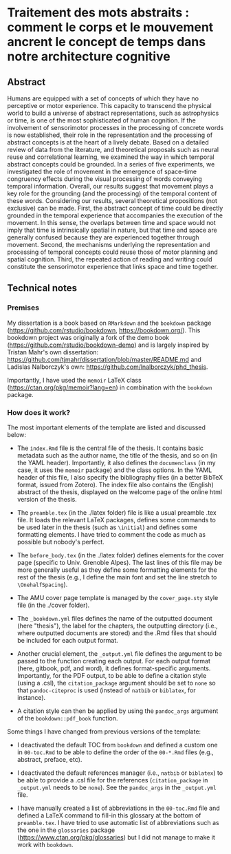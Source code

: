 # Traitement des mots abstraits : comment le corps et le mouvement ancrent le concept de temps dans notre architecture cognitive


## Abstract

Humans are equipped with a set of concepts of which they have no perceptive or motor experience. This capacity to transcend the physical world to build a universe of abstract representations, such as astrophysics or time, is one of the most sophisticated of human cognition. If the involvement of sensorimotor processes in the processing of concrete words is now established, their role in the representation and the processing of abstract concepts is at the heart of a lively debate. Based on a detailed review of data from the literature, and theoretical proposals such as neural reuse and correlational learning, we examined the way in which temporal abstract concepts could be grounded. In a series of five experiments, we investigated the role of movement in the emergence of space-time congruency effects during the visual processing of words conveying temporal information. Overall, our results suggest that movement plays a key role for the grounding (and the processing) of the temporal content of these words. Considering our results, several theoretical propositions (not exclusive) can be made. First, the abstract concept of time could be directly grounded in the temporal experience that accompanies the execution of the movement. In this sense, the overlaps between time and space would not imply that time is intrinsically spatial in nature, but that time and space are generally confused because they are experienced together through movement. Second, the mechanisms underlying the representation and processing of temporal concepts could reuse those of motor planning and spatial cognition. Third, the repeated action of reading and writing could constitute the sensorimotor experience that links space and time together.

## Technical notes

### Premises

My dissertation is a book based on `RMarkdown` and the `bookdown` package
(<https://github.com/rstudio/bookdown>, <https://bookdown.org/>). This bookdown project was originally a fork of the demo book
(<https://github.com/rstudio/bookdown-demo>) and is largely inspired by Tristan Mahr's own dissertation: <https://github.com/tjmahr/dissertation/blob/master/README.md> and Ladislas Nalborczyk's own: <https://github.com/lnalborczyk/phd_thesis>. 

Importantly, I have used the `memoir` LaTeX class (https://ctan.org/pkg/memoir?lang=en) in combination with the `bookdown` package.

### How does it work?

The most important elements of the template are listed and discussed below:

* The `index.Rmd` file is the central file of the thesis. It contains basic metadata such as the author name, the title of the thesis, and so on (in the YAML header). Importantly, it also defines the `documenclass` (in my case, it uses the `memoir` package) and the class options. In the YAML header of this file, I also specify the bibliography files (in a better BibTeX format, issued from Zotero). The index file also contains the (English) abstract of the thesis, displayed on the welcome page of the online html version of the thesis.

* The `preamble.tex` (in the ./latex folder) file is like a usual preamble .tex file. It loads the relevant LaTeX packages, defines some commands to be used later in the thesis (such as `\initial`) and defines some formatting elements. I have tried to comment the code as much as possible but nobody's perfect.

* The `before_body.tex` (in the ./latex folder) defines elements for the cover page (specific to Univ. Grenoble Alpes). The last lines of this file may be more generally useful as they define some formatting elements for the rest of the thesis (e.g., I define the main font and set the line stretch to `\OnehalfSpacing`).

* The AMU cover page template is managed by the `cover_page.sty` style file (in the ./cover folder).

* The `_bookdown.yml` files defines the name of the outputted document (here "thesis"), the label for the chapters, the outputting directory (i.e., where outputted documents are stored) and the .Rmd files that should be included for each output format.

* Another crucial element, the `_output.yml` file defines the argument to be passed to the function creating each output. For each output format (here, gitbook, pdf, and word), it defines format-specific arguments. Importantly, for the PDF output, to be able to define a citation style (using a .csl), the `citation_package` argument should be set to `none` so that `pandoc-citeproc` is used (instead of `natbib` or `biblatex`, for instance).

* A citation style can then be applied by using the `pandoc_args` argument of the `bookdown::pdf_book` function.

Some things I have changed from previous versions of the template:

* I deactivated the default TOC from `bookdown` and defined a custom one in `00-toc.Rmd` to be able to define the order of the `00-*.Rmd` files (e.g., abstract, preface, etc).

* I deactivated the default references manager (i.e., `natbib` or `biblatex`) to be able to provide a .csl file for the references (`citation_package` in `_output.yml` needs to be `none`). See the `pandoc_args` in the `_output.yml` file.

* I have manually created a list of abbreviations in the `00-toc.Rmd` file and defined a LaTeX command to fill-in this glossary at the bottom of `preamble.tex`. I have tried to use automatic list of abbreviations such as the one in the `glossaries` package (https://www.ctan.org/pkg/glossaries) but I did not manage to make it work with `bookdown`.
